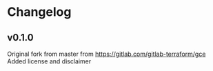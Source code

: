 # Changelog

## v0.1.0
Original fork from master from https://gitlab.com/gitlab-terraform/gce
Added license and disclaimer
